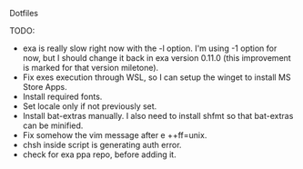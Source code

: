 Dotfiles

TODO:

- exa is really slow right now with the -l option. I'm using -1 option for now, but I should change it back in exa version 0.11.0 (this improvement is marked for that version miletone).
- Fix exes execution through WSL, so I can setup the winget to install MS Store Apps.
- Install required fonts.
- Set locale only if not previously set.
- Install bat-extras manually. I also need to install shfmt so that bat-extras can be minified.
- Fix somehow the vim message after e ++ff=unix.
- chsh inside script is generating auth error.
- check for exa ppa repo, before adding it.
